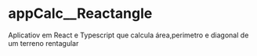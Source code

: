 # appCalc__Reactangle
Aplicatiov em React e Typescript que calcula área,perimetro e diagonal de um terreno rentagular
